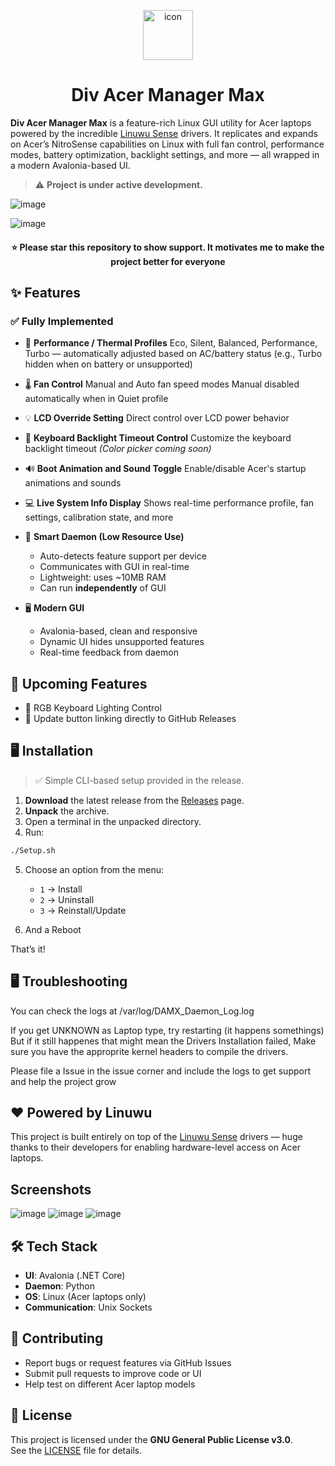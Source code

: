 <p align="center">
  <img src="https://github.com/user-attachments/assets/6d383e82-8221-438b-9d6d-a19e998fcc59" alt="icon" width="80" style="vertical-align: middle;">
</p>

<h1 align="center">
  Div Acer Manager Max
</h1>

**Div Acer Manager Max** is a feature-rich Linux GUI utility for Acer laptops powered by the incredible [Linuwu Sense](https://github.com/0x7375646F/Linuwu-Sense) drivers. It replicates and expands on Acer’s NitroSense capabilities on Linux with full fan control, performance modes, battery optimization, backlight settings, and more — all wrapped in a modern Avalonia-based UI.

> ⚠️ **Project is under active development.**

![image](https://github.com/user-attachments/assets/ec58e0f2-dbbc-459d-bbd6-c634c8707f92)

![image](https://github.com/user-attachments/assets/f8c26491-8995-40b5-9d5d-8711bb574d10)

<h4 align="center">
⭐ Please star this repository to show support. It motivates me to make the project better for everyone
</h4>  


## ✨ Features

### ✅ Fully Implemented

* 🔋 **Performance / Thermal Profiles**
  Eco, Silent, Balanced, Performance, Turbo — automatically adjusted based on AC/battery status
  (e.g., Turbo hidden when on battery or unsupported)

* 🌡 **Fan Control**
  Manual and Auto fan speed modes
  Manual disabled automatically when in Quiet profile

* 💡 **LCD Override Setting**
  Direct control over LCD power behavior

* 🎨 **Keyboard Backlight Timeout Control**
  Customize the keyboard backlight timeout
  *(Color picker coming soon)*

* 🔊 **Boot Animation and Sound Toggle**
  Enable/disable Acer's startup animations and sounds

* 💻 **Live System Info Display**
  Shows real-time performance profile, fan settings, calibration state, and more

* 🧠 **Smart Daemon (Low Resource Use)**

  * Auto-detects feature support per device
  * Communicates with GUI in real-time
  * Lightweight: uses \~10MB RAM
  * Can run **independently** of GUI

* 🖥️ **Modern GUI**

  * Avalonia-based, clean and responsive
  * Dynamic UI hides unsupported features
  * Real-time feedback from daemon


## 🔧 Upcoming Features

* 🎨 RGB Keyboard Lighting Control
* 🔗 Update button linking directly to GitHub Releases


## 🖥️ Installation

> ✅ Simple CLI-based setup provided in the release.

1. **Download** the latest release from the [Releases](https://github.com/PXDiv/Div-Acer-Manager-Max/releases/) page.
2. **Unpack** the archive.
3. Open a terminal in the unpacked directory.
4. Run:

```bash
./Setup.sh
```

5. Choose an option from the menu:

   * `1` → Install
   * `2` → Uninstall
   * `3` → Reinstall/Update

6. And a Reboot

That’s it!


## 🖥️ Troubleshooting
You can check the logs at /var/log/DAMX_Daemon_Log.log

If you get UNKNOWN as Laptop type, try restarting (it happens somethings)
But if it still happenes that might mean the Drivers Installation failed, Make sure you have the approprite kernel headers to compile the drivers.

Please file a Issue in the issue corner and include the logs to get support and help the project grow


## ❤️ Powered by Linuwu

This project is built entirely on top of the [Linuwu Sense](https://github.com/0x7375646F/Linuwu-Sense) drivers — huge thanks to their developers for enabling hardware-level access on Acer laptops.



## Screenshots
![image](https://github.com/user-attachments/assets/069b6a74-ded7-4d0e-8bfe-0f556f3e70fe)
![image](https://github.com/user-attachments/assets/c76c6aa9-8ac2-4047-a8ba-2d943ac7d5f5)
![image](https://github.com/user-attachments/assets/42b7a328-eb05-42fb-847c-f7a34e751446)


## 🛠 Tech Stack

* **UI**: Avalonia (.NET Core)
* **Daemon**: Python
* **OS**: Linux (Acer laptops only)
* **Communication**: Unix Sockets



## 🤝 Contributing

* Report bugs or request features via GitHub Issues
* Submit pull requests to improve code or UI
* Help test on different Acer laptop models



## 📄 License

This project is licensed under the **GNU General Public License v3.0**.  
See the [LICENSE](LICENSE) file for details.

